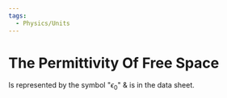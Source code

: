 ```yaml
---
tags:
  - Physics/Units
---
```

# The Permittivity Of Free Space
Is represented by the symbol "$\epsilon_0$" & is in the data sheet.